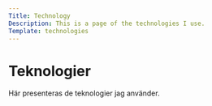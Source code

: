 ```yaml
---
Title: Technology
Description: This is a page of the technologies I use.
Template: technologies
---
```


Teknologier
==========================

Här presenteras de teknologier jag använder.
